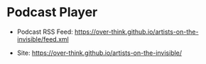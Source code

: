 # Podcast Player

- Podcast RSS Feed: https://over-think.github.io/artists-on-the-invisible/feed.xml

- Site: https://over-think.github.io/artists-on-the-invisible/
